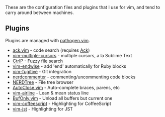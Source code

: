 These are the configuration files and plugins that I use for vim, and tend to carry around between machines.

## Plugins
Plugins are managed with [pathogen.vim](http://www.vim.org/scripts/script.php?script_id=2332).
* [ack.vim](https://github.com/mileszs/ack.vim) - code search (requires [Ack](http://beyondgrep.com/))
* [vim-multiple-cursors](https://github.com/terryma/vim-multiple-cursors) - multiple cursors, a la Sublime Text
* [CtrlP](https://github.com/kien/ctrlp.vim) - Fuzzy file search
* [vim-endwise](https://github.com/tpope/vim-endwise) - add 'end' automatically for Ruby blocks
* [vim-fugitive](https://github.com/tpope/vim-fugitive) - Git integration
* [nerdcommenter](http://www.vim.org/scripts/script.php?script_id=1218) - commenting/uncommenting code blocks
* [NERDTree](http://www.vim.org/scripts/script.php?script_id=1658) - File tree browser
* [AutoClose.vim](http://www.vim.org/scripts/script.php?script_id=1849) - Auto-complete braces, parens, etc
* [vim-airline](https://github.com/bling/vim-airline) - Lean & mean status line
* [BufOnly.vim](http://www.vim.org/scripts/script.php?script_id=1071) - Unload all buffers but current one
* [vim-coffeescript](https://github.com/kchmck/vim-coffee-script) - Highlighting for CoffeeScript
* [vim-jst](https://github.com/briancollins/vim-jst) - Highlighting for JST
